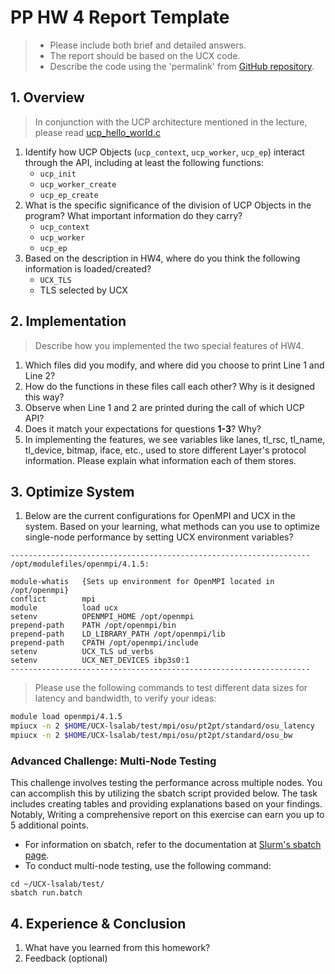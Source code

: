 # PP HW 4 Report Template
> - Please include both brief and detailed answers.
> - The report should be based on the UCX code.
> - Describe the code using the 'permalink' from [GitHub repository](https://github.com/NTHU-LSALAB/UCX-lsalab).

## 1. Overview
> In conjunction with the UCP architecture mentioned in the lecture, please read [ucp_hello_world.c](https://github.com/NTHU-LSALAB/UCX-lsalab/blob/ce5c5ee4b70a88ce7c15d2fe8acff2131a44aa4a/examples/ucp_hello_world.c)
1. Identify how UCP Objects (`ucp_context`, `ucp_worker`, `ucp_ep`) interact through the API, including at least the following functions:
    - `ucp_init`
    - `ucp_worker_create`
    - `ucp_ep_create`
2. What is the specific significance of the division of UCP Objects in the program? What important information do they carry?
    - `ucp_context`
    - `ucp_worker`
    - `ucp_ep`
3. Based on the description in HW4, where do you think the following information is loaded/created?
    - `UCX_TLS`
    - TLS selected by UCX

## 2. Implementation

> Describe how you implemented the two special features of HW4.
1. Which files did you modify, and where did you choose to print Line 1 and Line 2?
2. How do the functions in these files call each other? Why is it designed this way?
3. Observe when Line 1 and 2 are printed during the call of which UCP API?
4. Does it match your expectations for questions **1-3**? Why?
5. In implementing the features, we see variables like lanes, tl_rsc, tl_name, tl_device, bitmap, iface, etc., used to store different Layer's protocol information. Please explain what information each of them stores.

## 3. Optimize System 
1. Below are the current configurations for OpenMPI and UCX in the system. Based on your learning, what methods can you use to optimize single-node performance by setting UCX environment variables?

```
-------------------------------------------------------------------
/opt/modulefiles/openmpi/4.1.5:

module-whatis   {Sets up environment for OpenMPI located in /opt/openmpi}
conflict        mpi
module          load ucx
setenv          OPENMPI_HOME /opt/openmpi
prepend-path    PATH /opt/openmpi/bin
prepend-path    LD_LIBRARY_PATH /opt/openmpi/lib
prepend-path    CPATH /opt/openmpi/include
setenv          UCX_TLS ud_verbs
setenv          UCX_NET_DEVICES ibp3s0:1
-------------------------------------------------------------------
```

> Please use the following commands to test different data sizes for latency and bandwidth, to verify your ideas:
```bash
module load openmpi/4.1.5
mpiucx -n 2 $HOME/UCX-lsalab/test/mpi/osu/pt2pt/standard/osu_latency
mpiucx -n 2 $HOME/UCX-lsalab/test/mpi/osu/pt2pt/standard/osu_bw
```

### Advanced Challenge: Multi-Node Testing

This challenge involves testing the performance across multiple nodes. You can accomplish this by utilizing the sbatch script provided below. The task includes creating tables and providing explanations based on your findings. Notably, Writing a comprehensive report on this exercise can earn you up to 5 additional points.

- For information on sbatch, refer to the documentation at [Slurm's sbatch page](https://slurm.schedmd.com/sbatch.html).
- To conduct multi-node testing, use the following command:
```
cd ~/UCX-lsalab/test/
sbatch run.batch
```


## 4. Experience & Conclusion
1. What have you learned from this homework?
2. Feedback (optional)
